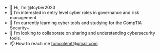 - 👋 Hi, I’m @tcyber2023
- 👀 I’m interested in entry level cyber roles in governance and risk management.
- 🌱 I’m currently learning cyber tools and studying for the CompTIA Security+.
- 💞️ I’m looking to collaborate on sharing and understanding cybersecurity tools.
- 📫 How to reach me tomcolemt@gmail.com

<!---
tcyber2023/tcyber2023 is a ✨ special ✨ repository because its `README.md` (this file) appears on your GitHub profile.
You can click the Preview link to take a look at your changes.
--->
